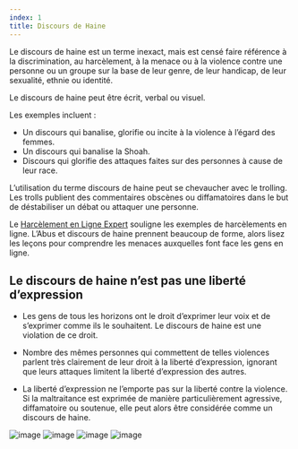 ```yaml
---
index: 1
title: Discours de Haine
---
```

Le discours de haine est un terme inexact, mais est censé faire référence à la discrimination, au harcèlement, à la menace ou à la violence contre une personne ou un groupe sur la base de leur genre, de leur handicap, de leur sexualité, ethnie ou identité.

Le discours de haine peut être écrit, verbal ou visuel.

Les exemples incluent :

*   Un discours qui banalise, glorifie ou incite à la violence à l’égard des femmes.
*   Un discours qui banalise la Shoah.
*   Discours qui glorifie des attaques faites sur des personnes à cause de leur race.

L’utilisation du terme discours de haine peut se chevaucher avec le trolling. Les trolls publient des commentaires obscènes ou diffamatoires dans le but de déstabiliser un débat ou attaquer une personne.

Le [Harcèlement en Ligne Expert](umbrella://communications/online-abuse/expert) souligne les exemples de harcèlements en ligne. L’Abus et discours de haine prennent beaucoup de forme, alors lisez les leçons pour comprendre les menaces auxquelles font face les gens en ligne.

## Le discours de haine n’est pas une liberté d’expression

*   Les gens de tous les horizons ont le droit d’exprimer leur voix et de s’exprimer comme ils le souhaitent. Le discours de haine est une violation de ce droit.

*   Nombre des mêmes personnes qui commettent de telles violences parlent très clairement de leur droit à la liberté d’expression, ignorant que leurs attaques limitent la liberté d’expression des autres.

*   La liberté d’expression ne l’emporte pas sur la liberté contre la violence. Si la maltraitance est exprimée de manière particulièrement agressive, diffamatoire ou soutenue, elle peut alors être considérée comme un discours de haine.

![image](Hatespeech-1.png)
![image](Hatespeech-2.png)
![image](Hatespeech-3.png)
![image](Hatespeech-4.png)